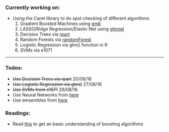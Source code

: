### Currently working on:

- Using the Caret library to do spot checking of different algorithms
  1. Gradient Boosted Machines using [gmb](https://cran.r-project.org/web/packages/gbm/gbm.pdf)
  2. LASSO/Ridge Regression/Elastic Net using [glmnet](https://cran.r-project.org/web/packages/glmnet/glmnet.pdf)
  3. Decision Trees via [rpart](https://cran.r-project.org/web/packages/rpart/vignettes/longintro.pdf)
  4. Random Forests via [randomForest](https://cran.r-project.org/web/packages/randomForest/randomForest.pdf)
  5. Logistic Regression via glm() function in R
  6. SVMs via e1071

---

### Todos:
- ~~Use Decision Trees via rpart~~ 20/08/16
- ~~Use Logistic Regression via glm()~~ 27/08/16
- ~~Use SVMs from e1071~~ 29/08/16
- Use Neural Networks from [here](http://www.parallelr.com/r-deep-neural-network-from-scratch/)
- Use emsembles from [here](http://machinelearningmastery.com/machine-learning-ensembles-with-r/)

### Readings:
- Read [this](http://freakonometrics.hypotheses.org/19874) to get an basic understanding of boosting algorithms